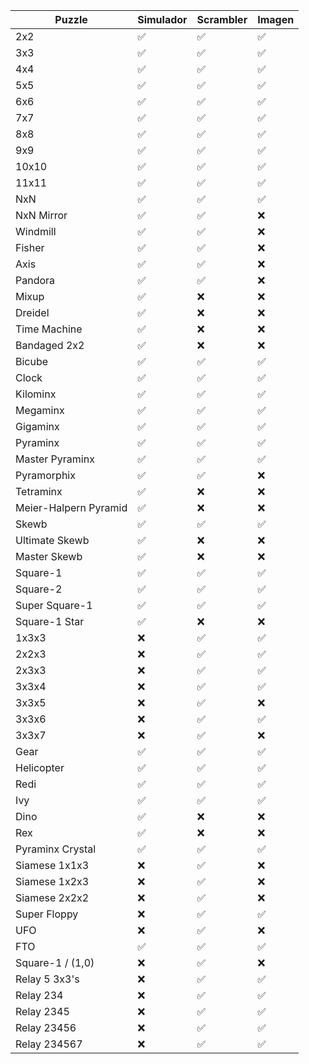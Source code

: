 | Puzzle                | Simulador | Scrambler | Imagen |
| --------------------- | --------- | --------- | ------ |
| 2x2                   | ✅        | ✅        | ✅     |
| 3x3                   | ✅        | ✅        | ✅     |
| 4x4                   | ✅        | ✅        | ✅     |
| 5x5                   | ✅        | ✅        | ✅     |
| 6x6                   | ✅        | ✅        | ✅     |
| 7x7                   | ✅        | ✅        | ✅     |
| 8x8                   | ✅        | ✅        | ✅     |
| 9x9                   | ✅        | ✅        | ✅     |
| 10x10                 | ✅        | ✅        | ✅     |
| 11x11                 | ✅        | ✅        | ✅     |
| NxN                   | ✅        | ✅        | ✅     |
| NxN Mirror            | ✅        | ✅        | ❌     |
| Windmill              | ✅        | ✅        | ❌     |
| Fisher                | ✅        | ✅        | ❌     |
| Axis                  | ✅        | ✅        | ❌     |
| Pandora               | ✅        | ✅        | ❌     |
| Mixup                 | ✅        | ❌        | ❌     |
| Dreidel               | ✅        | ❌        | ❌     |
| Time Machine          | ✅        | ❌        | ❌     |
| Bandaged 2x2          | ✅        | ❌        | ❌     |
| Bicube                | ✅        | ✅        | ✅     |
| Clock                 | ✅        | ✅        | ✅     |
| Kilominx              | ✅        | ✅        | ✅     |
| Megaminx              | ✅        | ✅        | ✅     |
| Gigaminx              | ✅        | ✅        | ✅     |
| Pyraminx              | ✅        | ✅        | ✅     |
| Master Pyraminx       | ✅        | ✅        | ✅     |
| Pyramorphix           | ✅        | ✅        | ❌     |
| Tetraminx             | ✅        | ❌        | ❌     |
| Meier-Halpern Pyramid | ✅        | ❌        | ❌     |
| Skewb                 | ✅        | ✅        | ✅     |
| Ultimate Skewb        | ✅        | ❌        | ❌     |
| Master Skewb          | ✅        | ❌        | ❌     |
| Square-1              | ✅        | ✅        | ✅     |
| Square-2              | ✅        | ✅        | ✅     |
| Super Square-1        | ✅        | ✅        | ✅     |
| Square-1 Star         | ✅        | ❌        | ❌     |
| 1x3x3                 | ❌        | ✅        | ✅     |
| 2x2x3                 | ❌        | ✅        | ✅     |
| 2x3x3                 | ❌        | ✅        | ✅     |
| 3x3x4                 | ❌        | ✅        | ✅     |
| 3x3x5                 | ❌        | ✅        | ❌     |
| 3x3x6                 | ❌        | ✅        | ✅     |
| 3x3x7                 | ❌        | ✅        | ❌     |
| Gear                  | ✅        | ✅        | ✅     |
| Helicopter            | ✅        | ✅        | ✅     |
| Redi                  | ✅        | ✅        | ✅     |
| Ivy                   | ✅        | ✅        | ✅     |
| Dino                  | ✅        | ❌        | ❌     |
| Rex                   | ✅        | ❌        | ❌     |
| Pyraminx Crystal      | ✅        | ✅        | ✅     |
| Siamese 1x1x3         | ❌        | ✅        | ❌     |
| Siamese 1x2x3         | ❌        | ✅        | ❌     |
| Siamese 2x2x2         | ❌        | ✅        | ❌     |
| Super Floppy          | ❌        | ✅        | ✅     |
| UFO                   | ❌        | ✅        | ❌     |
| FTO                   | ✅        | ✅        | ✅     |
| Square-1 / (1,0)      | ❌        | ✅        | ❌     |
| Relay 5 3x3's         | ❌        | ✅        | ✅     |
| Relay 234             | ❌        | ✅        | ✅     |
| Relay 2345            | ❌        | ✅        | ✅     |
| Relay 23456           | ❌        | ✅        | ✅     |
| Relay 234567          | ❌        | ✅        | ✅     |
